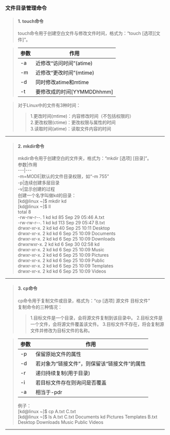 ﻿### 文件目录管理命令 ###

> #### 1. touch命令 ####
> touch命令用于创建空白文件与修改文件时间，格式为：“touch [选项][文件]”。  

> 参数|作用
> ---|---
> -a|近修改“访问时间”(atime)
> -m|近修改“更改时间”(mtime)
> -d|同时修改atime和mtime
> -t|要修改成的时间[YYMMDDhhmm]

> 对于Linux中的文件有3种时间：  
>  > 1.更改时间(mtime)：内容修改时间（不包括权限的）  
>  > 2.更改权限(ctime)：更改权限与属性的时间  
>  > 3.读取时间(atime)：读取文件内容的时间

--------------------------------------------------------------------------
> #### 2. mkdir命令 ####  
> mkdir命令用于创建空白的文件夹，格式为：“mkdir [选项] [目录]”。  
> 参数|作用  
> ---|---  
> -m=MODE|默认的文件目录权限，如“-m 755”  
> -p|连续创建多层目录  
> -v|显示创建的过程  
> 创建一个名字叫做kd的目录：  
> [kd@linux ~]$ mkdir kd    
> [kd@linux ~]$ ll  
> total 8  
> -rw-rw-r--. 1 kd kd  85 Sep 29 05:46 A.txt  
> -rw-rw-r--. 1 kd kd 113 Sep 29 05:47 B.txt  
> drwxr-xr-x. 2 kd kd  40 Sep 25 10:11 Desktop  
> drwxr-xr-x. 2 kd kd   6 Sep 25 10:09 Documents  
> drwxr-xr-x. 2 kd kd   6 Sep 25 10:09 Downloads  
> drwxrwxr-x. 2 kd kd   6 Sep 30 02:58 kd  
> drwxr-xr-x. 2 kd kd   6 Sep 25 10:09 Music  
> drwxr-xr-x. 2 kd kd   6 Sep 25 10:09 Pictures  
> drwxr-xr-x. 2 kd kd   6 Sep 25 10:09 Public  
> drwxr-xr-x. 2 kd kd   6 Sep 25 10:09 Templates  
> drwxr-xr-x. 2 kd kd   6 Sep 25 10:09 Videos  

----------------------------------------------------------------------------
> #### 3. cp命令 ####
> cp命令用于复制文件或目录，格式为：“cp [选项] 源文件 目标文件”  
> 复制命令的三种情况：
> > 1.目标文件是一个目录，会将源文件复制到该目录中。
> > 2.目标文件是一个文件，会将源文件覆盖该文件。
> > 3.目标文件不存在，将会复制源文件并修改为目标文件的名称。

> 参数|作用
> ---|---
> -p|保留原始文件的属性  
> -d|若对象为“链接文件”，则保留该“链接文件”的属性  
> -r|递归持续复制(用于目录)  
> -i|若目标文件存在则询问是否覆盖  
> -a|相当于-pdr
> 例子：  
> [kd@linux ~]$ cp A.txt C.txt  
> [kd@linux ~]$ ls
> A.txt  C.txt    Documents  kd     Pictures  Templates
> B.txt  Desktop  Downloads  Music  Public    Videos

--------------------------------------------------------------------------------


